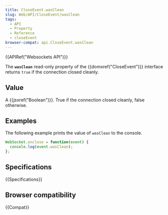 ```yaml
---
title: CloseEvent.wasClean
slug: Web/API/CloseEvent/wasClean
tags:
  - API
  - Property
  - Reference
  - closeEvent
browser-compat: api.CloseEvent.wasClean
---
```

{{APIRef("Websockets API")}}

The **`wasClean`** read-only property of the {{domxref("CloseEvent")}} interface returns `true` if the connection closed cleanly.

## Value

A {{jsxref("Boolean")}}. True if the connection closed cleanly, false otherwise.

## Examples

The following example prints the value of `wasClean` to the console.

```js
WebSocket.onclose = function(event) {
  console.log(event.wasClean);
};
```

## Specifications

{{Specifications}}

## Browser compatibility

{{Compat}}
